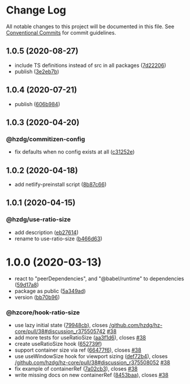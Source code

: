 # Change Log

All notable changes to this project will be documented in this file.
See [Conventional Commits](https://conventionalcommits.org) for commit guidelines.

## 1.0.5 (2020-08-27)


* include TS definitions instead of src in all packages ([7d22206](https://github.com/hzdg/hz-core/commit/7d22206))
* publish ([3e2eb7b](https://github.com/hzdg/hz-core/commit/3e2eb7b))


## 1.0.4 (2020-07-21)


* publish ([606b984](https://github.com/hzdg/hz-core/commit/606b984))


## 1.0.3 (2020-04-20)


### @hzdg/commitizen-config

* fix defaults when no config exists at all ([c31252e](https://github.com/hzdg/hz-core/commit/c31252e))


## 1.0.2 (2020-04-18)


* add netlify-preinstall script ([8b87c66](https://github.com/hzdg/hz-core/commit/8b87c66))


## 1.0.1 (2020-04-15)


### @hzdg/use-ratio-size

* add description ([eb27614](https://github.com/hzdg/hz-core/commit/eb27614))
* rename to use-ratio-size ([b466d63](https://github.com/hzdg/hz-core/commit/b466d63))


# 1.0.0 (2020-03-13)


* react to "peerDependencies", and "@babel/runtime" to dependencies ([59d17a8](https://github.com/hzdg/hz-core/commit/59d17a8))
* package as public ([5a349ad](https://github.com/hzdg/hz-core/commit/5a349ad))
* version ([bb70b96](https://github.com/hzdg/hz-core/commit/bb70b96))

### @hzcore/hook-ratio-size

* use lazy initial state ([79948cb](https://github.com/hzdg/hz-core/commit/79948cb)), closes [/github.com/hzdg/hz-core/pull/38#discussion_r375505742](https://github.com//github.com/hzdg/hz-core/pull/38/issues/discussion_r375505742) [#38](https://github.com/hzdg/hz-core/issues/38)
* add more tests for useRatioSize ([aa3f1d6](https://github.com/hzdg/hz-core/commit/aa3f1d6)), closes [#38](https://github.com/hzdg/hz-core/issues/38)
* create useRatioSize hook ([652739f](https://github.com/hzdg/hz-core/commit/652739f))
* support container size via ref ([66477f6](https://github.com/hzdg/hz-core/commit/66477f6)), closes [#38](https://github.com/hzdg/hz-core/issues/38)
* use useWindowSize hook for viewport sizing ([def72b4](https://github.com/hzdg/hz-core/commit/def72b4)), closes [/github.com/hzdg/hz-core/pull/38#discussion_r375508052](https://github.com//github.com/hzdg/hz-core/pull/38/issues/discussion_r375508052) [#38](https://github.com/hzdg/hz-core/issues/38)
* fix example of containerRef ([7a02cb3](https://github.com/hzdg/hz-core/commit/7a02cb3)), closes [#38](https://github.com/hzdg/hz-core/issues/38)
* write missing docs on new containerRef ([8453baa](https://github.com/hzdg/hz-core/commit/8453baa)), closes [#38](https://github.com/hzdg/hz-core/issues/38)
